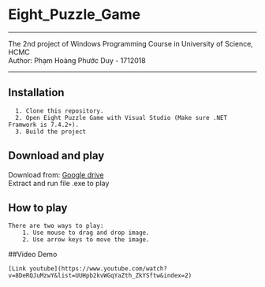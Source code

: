 # Eight_Puzzle_Game
**************************************
The 2nd project of Windows Programming Course in University of Science, HCMC  
Author: Phạm Hoàng Phước Duy - 1712018
**************************************

## Installation
```
  1. Clone this repository.
  2. Open Eight Puzzle Game with Visual Studio (Make sure .NET Framwork is 7.4.2+).
  3. Build the project 
```
## Download and play
Download from: [Google drive](https://drive.google.com/drive/folders/1MmCm7sywGlxCsXRp0HRT9jISXqhrJJQu?usp=sharing)  
Extract and run file .exe to play
	
## How to play
```
There are two ways to play:
	1. Use mouse to drag and drop image.
	2. Use arrow keys to move the image.
```

##Video Demo
```
[Link youtube](https://www.youtube.com/watch?v=8DeRQJuMzwY&list=UUHpb2kvWGqYaZth_ZkYSftw&index=2)
```
	
